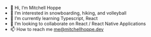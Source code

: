 - 👋 Hi, I’m Mitchell Hoppe
- 👀 I’m interested in snowboarding, hiking, and volleyball
- 🌱 I’m currently learning Typescript, React
- 💞️ I’m looking to collaborate on React / React Native Applications
- 📫 How to reach me me@mitchellhoppe.dev

